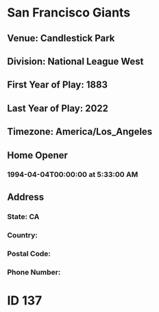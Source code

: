 # San Francisco Giants
## Venue: Candlestick Park
## Division: National League West
## First Year of Play: 1883
## Last Year of Play: 2022
## Timezone: America/Los_Angeles
## Home Opener
### 1994-04-04T00:00:00 at 5:33:00 AM
## Address
### 
### State: CA
### Country: 
### Postal Code: 
### Phone Number: 
# ID 137